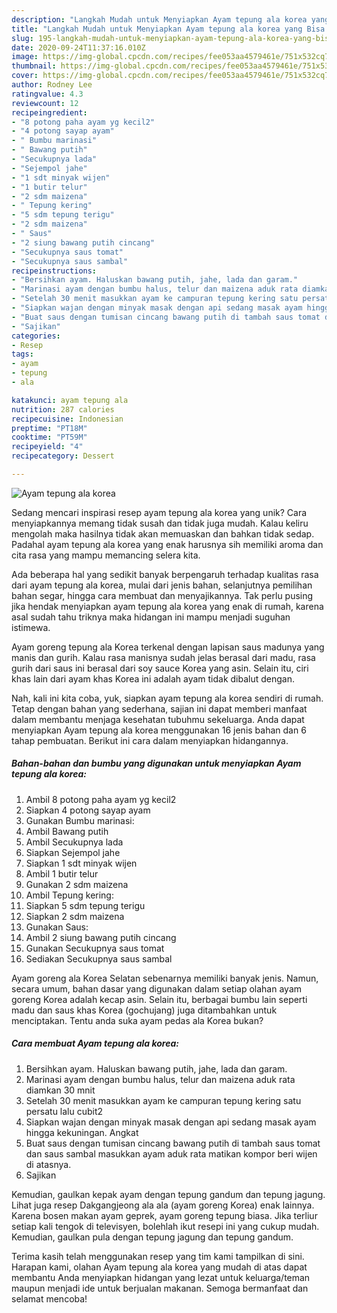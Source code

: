 ```yaml
---
description: "Langkah Mudah untuk Menyiapkan Ayam tepung ala korea yang Bisa Manjain Lidah"
title: "Langkah Mudah untuk Menyiapkan Ayam tepung ala korea yang Bisa Manjain Lidah"
slug: 195-langkah-mudah-untuk-menyiapkan-ayam-tepung-ala-korea-yang-bisa-manjain-lidah
date: 2020-09-24T11:37:16.010Z
image: https://img-global.cpcdn.com/recipes/fee053aa4579461e/751x532cq70/ayam-tepung-ala-korea-foto-resep-utama.jpg
thumbnail: https://img-global.cpcdn.com/recipes/fee053aa4579461e/751x532cq70/ayam-tepung-ala-korea-foto-resep-utama.jpg
cover: https://img-global.cpcdn.com/recipes/fee053aa4579461e/751x532cq70/ayam-tepung-ala-korea-foto-resep-utama.jpg
author: Rodney Lee
ratingvalue: 4.3
reviewcount: 12
recipeingredient:
- "8 potong paha ayam yg kecil2"
- "4 potong sayap ayam"
- " Bumbu marinasi"
- " Bawang putih"
- "Secukupnya lada"
- "Sejempol jahe"
- "1 sdt minyak wijen"
- "1 butir telur"
- "2 sdm maizena"
- " Tepung kering"
- "5 sdm tepung terigu"
- "2 sdm maizena"
- " Saus"
- "2 siung bawang putih cincang"
- "Secukupnya saus tomat"
- "Secukupnya saus sambal"
recipeinstructions:
- "Bersihkan ayam. Haluskan bawang putih, jahe, lada dan garam."
- "Marinasi ayam dengan bumbu halus, telur dan maizena aduk rata diamkan 30 mnit"
- "Setelah 30 menit masukkan ayam ke campuran tepung kering satu persatu lalu cubit2"
- "Siapkan wajan dengan minyak masak dengan api sedang masak ayam hingga kekuningan. Angkat"
- "Buat saus dengan tumisan cincang bawang putih di tambah saus tomat dan saus sambal masukkan ayam aduk rata matikan kompor beri wijen di atasnya."
- "Sajikan"
categories:
- Resep
tags:
- ayam
- tepung
- ala

katakunci: ayam tepung ala 
nutrition: 287 calories
recipecuisine: Indonesian
preptime: "PT18M"
cooktime: "PT59M"
recipeyield: "4"
recipecategory: Dessert

---
```



![Ayam tepung ala korea](https://img-global.cpcdn.com/recipes/fee053aa4579461e/751x532cq70/ayam-tepung-ala-korea-foto-resep-utama.jpg)

Sedang mencari inspirasi resep ayam tepung ala korea yang unik? Cara menyiapkannya memang tidak susah dan tidak juga mudah. Kalau keliru mengolah maka hasilnya tidak akan memuaskan dan bahkan tidak sedap. Padahal ayam tepung ala korea yang enak harusnya sih memiliki aroma dan cita rasa yang mampu memancing selera kita.

Ada beberapa hal yang sedikit banyak berpengaruh terhadap kualitas rasa dari ayam tepung ala korea, mulai dari jenis bahan, selanjutnya pemilihan bahan segar, hingga cara membuat dan menyajikannya. Tak perlu pusing jika hendak menyiapkan ayam tepung ala korea yang enak di rumah, karena asal sudah tahu triknya maka hidangan ini mampu menjadi suguhan istimewa.

Ayam goreng tepung ala Korea terkenal dengan lapisan saus madunya yang manis dan gurih. Kalau rasa manisnya sudah jelas berasal dari madu, rasa gurih dari saus ini berasal dari soy sauce Korea yang asin. Selain itu, ciri khas lain dari ayam khas Korea ini adalah ayam tidak dibalut dengan.


Nah, kali ini kita coba, yuk, siapkan ayam tepung ala korea sendiri di rumah. Tetap dengan bahan yang sederhana, sajian ini dapat memberi manfaat dalam membantu menjaga kesehatan tubuhmu sekeluarga. Anda dapat menyiapkan Ayam tepung ala korea menggunakan 16 jenis bahan dan 6 tahap pembuatan. Berikut ini cara dalam menyiapkan hidangannya.

<!--inarticleads1-->

##### Bahan-bahan dan bumbu yang digunakan untuk menyiapkan Ayam tepung ala korea:

1. Ambil 8 potong paha ayam yg kecil2
1. Siapkan 4 potong sayap ayam
1. Gunakan  Bumbu marinasi:
1. Ambil  Bawang putih
1. Ambil Secukupnya lada
1. Siapkan Sejempol jahe
1. Siapkan 1 sdt minyak wijen
1. Ambil 1 butir telur
1. Gunakan 2 sdm maizena
1. Ambil  Tepung kering:
1. Siapkan 5 sdm tepung terigu
1. Siapkan 2 sdm maizena
1. Gunakan  Saus:
1. Ambil 2 siung bawang putih cincang
1. Gunakan Secukupnya saus tomat
1. Sediakan Secukupnya saus sambal


Ayam goreng ala Korea Selatan sebenarnya memiliki banyak jenis. Namun, secara umum, bahan dasar yang digunakan dalam setiap olahan ayam goreng Korea adalah kecap asin. Selain itu, berbagai bumbu lain seperti madu dan saus khas Korea (gochujang) juga ditambahkan untuk menciptakan. Tentu anda suka ayam pedas ala Korea bukan? 

<!--inarticleads2-->

##### Cara membuat Ayam tepung ala korea:

1. Bersihkan ayam. Haluskan bawang putih, jahe, lada dan garam.
1. Marinasi ayam dengan bumbu halus, telur dan maizena aduk rata diamkan 30 mnit
1. Setelah 30 menit masukkan ayam ke campuran tepung kering satu persatu lalu cubit2
1. Siapkan wajan dengan minyak masak dengan api sedang masak ayam hingga kekuningan. Angkat
1. Buat saus dengan tumisan cincang bawang putih di tambah saus tomat dan saus sambal masukkan ayam aduk rata matikan kompor beri wijen di atasnya.
1. Sajikan


Kemudian, gaulkan kepak ayam dengan tepung gandum dan tepung jagung. Lihat juga resep Dakgangjeong ala ala (ayam goreng Korea) enak lainnya. Karena bosen makan ayam geprek, ayam goreng tepung biasa. Jika terliur setiap kali tengok di televisyen, bolehlah ikut resepi ini yang cukup mudah. Kemudian, gaulkan pula dengan tepung jagung dan tepung gandum. 

Terima kasih telah menggunakan resep yang tim kami tampilkan di sini. Harapan kami, olahan Ayam tepung ala korea yang mudah di atas dapat membantu Anda menyiapkan hidangan yang lezat untuk keluarga/teman maupun menjadi ide untuk berjualan makanan. Semoga bermanfaat dan selamat mencoba!
